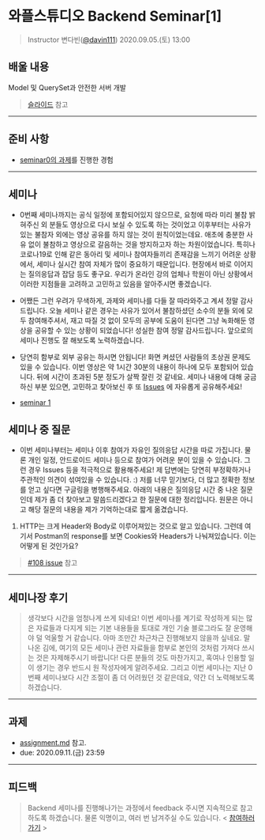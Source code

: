 # 와플스튜디오 Backend Seminar[1]

> Instructor 변다빈([@davin111](https://github.com/davin111))
> 2020.09.05.(토) 13:00

## 배울 내용
Model 및 QuerySet과 안전한 서버 개발
> [슬라이드](https://github.com/wafflestudio/rookies/blob/master/backend/seminar1/wafflestudio%2018.5%20Rookies%20Backend%20Seminar%201.pdf) 참고

---

## 준비 사항
- [seminar0의 과제](../seminar0/assignment.md)를 진행한 경험

---

## 세미나
- 0번째 세미나까지는 공식 일정에 포함되어있지 않으므로, 요청에 따라 미리 불참 밝혀주신 외 분들도 영상으로 다시 보실 수 있도록 하는 것이었고 이후부터는 사유가 있는
불참자 외에는 영상 공유를 하지 않는 것이 원칙이었는데요. 애초에 충분한 사유 없이 불참하고 영상으로 갈음하는 것을 방지하고자 하는 차원이었습니다. 특히나 코로나19로
인해 같은 동아리 및 세미나 참여자들끼리 존재감을 느끼기 어려운 상황에서, 세미나 실시간 참여 자체가 많이 중요하기 때문입니다. 현장에서 바로 이어지는 질의응답과
잡담 등도 좋구요. 우리가 온라인 강의 업체나 학원이 아닌 상황에서 이러한 지점들을 고려하고 고민하고 있음을 알아주시면 좋겠습니다.

- 어쨌든 그런 우려가 무색하게, 과제와 세미나를 다들 잘 따라와주고 계셔 정말 감사드립니다. 오늘 세미나 같은 경우는 사유가 있어서 불참하셨던 소수의 분들 외에 모두
참여해주셔서, 재고 따질 것 없이 모두의 공부에 도움이 된다면 그냥 녹화해둔 영상을 공유할 수 있는 상황이 되었습니다! 성실한 참여 정말 감사드립니다. 앞으로의
세미나 진행도 잘 해보도록 노력하겠습니다.

- 당연히 함부로 외부 공유는 하시면 안됩니다! 화면 켜셨던 사람들의 초상권 문제도 있을 수 있습니다. 이번 영상은 약 1시간 30분의 내용이 하나에 모두 포함되어 있습니다.
뒤에 시간이 초과된 5분 정도가 살짝 잘린 것 같네요. 세미나 내용에 대해 궁금하신 부분 있으면, 고민하고 찾아보신 후 또 [Issues](https://github.com/wafflestudio/rookies/issues) 에 자유롭게 공유해주세요!
- [seminar 1](https://youtu.be/VY90znVH4q4)

## 세미나 중 질문
- 이번 세미나부터는 세미나 이후 참여가 자유인 질의응답 시간을 따로 가집니다. 물론 개인 일정, 안드로이드 세미나 등으로 참여가 어려운 분이 있을 수 있습니다.
 그런 경우 Issues 등을 적극적으로 활용해주세요! 제 답변에는 당연히 부정확하거나 주관적인 의견이 섞여있을 수 있습니다. :) 저를 너무 믿기보다,
더 많고 정확한 정보를 얻고 싶다면 구글링을 병행해주세요. 아래의 내용은 질의응답 시간 중 나온 질문인데 제가 좀 더 찾아보고 말씀드리겠다고 한 질문에 대한
정리입니다. 원문은 아니고 해당 질문의 내용을 제가 기억하는대로 짧게 옮겼습니다.

1. HTTP는 크게 Header와 Body로 이루어져있는 것으로 알고 있습니다. 그런데 여기서 Postman의 response를 보면 Cookies와 Headers가 나눠져있습니다.
이는 어떻게 된 것인가요?
> [#108 issue](https://github.com/wafflestudio/rookies/issues/108) 참고

---

## 세미나장 후기
> 생각보다 시간을 엄청나게 쓰게 되네요! 이번 세미나를 계기로 작성하게 되는 많은 자료들과 다지게 되는 기본 내용들을 토대로 개인 기술 블로그라도 잘 운영해야
> 덜 억울할 거 같습니다. 아마 조만간 차근차근 진행해보지 않을까 싶네요. 말 나온 김에, 여기의 모든 세미나 관련 자료들을 함부로 본인의 것처럼 가져다 쓰시는 것은
> 자제해주시기 바랍니다! 다른 분들의 것도 마찬가지고, 혹여나 인용할 일이 생기는 경우 반드시 원 작성자에게 알려주세요. 그리고 이번 세미나는 지난 0번째
> 세미나보다 시간 조절이 좀 더 어려웠던 것 같은데요, 약간 더 노력해보도록 하겠습니다.

---

## 과제
- [assignment.md](assignment.md) 참고.
- due: 2020.09.11.(금) 23:59

---

## 피드백
> Backend 세미나를 진행해나가는 과정에서 feedback 주시면 지속적으로 참고하도록 하겠습니다. 물론 익명이고, 여러 번 남겨주실 수도 있습니다.
> < [참여하러 가기](https://forms.gle/3K2NK2uge8aABDB66) >
